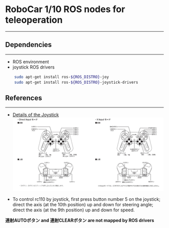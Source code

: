 # RoboCar 1/10 ROS nodes for teleoperation #
***

## Dependencies ##
***

- ROS environment
- joystick ROS drivers
```bash
    sudo apt-get install ros-${ROS_DISTRO}-joy
    sudo apt-get install ros-${ROS_DISTRO}-joystick-drivers
```

## References ##
***

- [Details of the Joystick](https://www.elecom.co.jp/products/JC-U4113SBK.html)
![Joystick Structure](./docs/images/joystick.jpg)

- To control rc110 by joystick, first press button number 5 on the joystick; direct the axis (at the 10th position) up and down for steering angle; direct the axis (at the 9th position) up and down for speed.

**連射AUTOボタン and 連射CLEARボタン are not mapped by ROS drivers**
